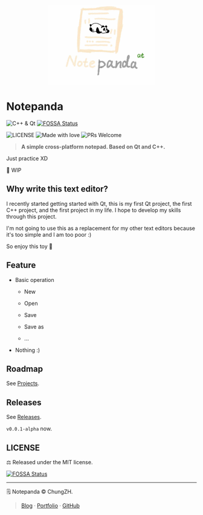<div align="center"><img src="./images/banner.png" width="280px"/></div>

# Notepanda

![C++ & Qt](https://img.shields.io/badge/C%2B%2B%20%26%20Qt-forever-ff69b4?style=flat) [![FOSSA Status](https://app.fossa.io/api/projects/git%2Bgithub.com%2FChungZH%2Fnotepanda.svg?type=shield)](https://app.fossa.io/projects/git%2Bgithub.com%2FChungZH%2Fnotepanda?ref=badge_shield)

![LICENSE](https://img.shields.io/github/license/ChungZH/notepanda)
![Made with love](https://img.shields.io/badge/Made%20with-love-red?style=flat)
![PRs Welcome](https://img.shields.io/badge/%F0%9F%A4%9DPRs-welcome-blue)

> **A simple cross-platform notepad. Based on Qt and C++.**

Just practice XD

🚧 WIP

## Why write this text editor?

I recently started getting started with Qt, this is my first Qt project, the first C++ project, and the first project in my life. I hope to develop my skills through this project.

I'm not going to use this as a replacement for my other text editors because it's too simple and I am too poor :)

So enjoy this toy :tea:

## Feature

- Basic operation
  
  - New
  
  - Open
  
  - Save
  
  - Save as
  
  - ...

- Nothing :)

## Roadmap

See [Projects](https://github.com/ChungZH/notepanda/projects/).

## Releases

See [Releases](https://github.com/ChungZH/notepanda/releases).

`v0.0.1-alpha` now.

## LICENSE

⚖ Released under the MIT license.

[![FOSSA Status](https://app.fossa.com/api/projects/git%2Bgithub.com%2FChungZH%2Fnotepanda.svg?type=large)](https://app.fossa.com/projects/git%2Bgithub.com%2FChungZH%2Fnotepanda?ref=badge_large)

------

:spiral_notepad: Notepanda © ChungZH.

> [Blog](https://chungzh.cn) · [Portfolio](https://chungzh.cc) · [GitHub](https://github.com/ChungZH)
